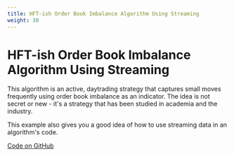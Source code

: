 ```yaml
---
title: HFT-ish Order Book Imbalance Algorithm Using Streaming
weight: 30
---
```


# HFT-ish Order Book Imbalance Algorithm Using Streaming

This algorithm is an active, daytrading strategy that captures small moves frequently using
order book imbalance as an indicator. The idea is not secret or new - it's a strategy that has
been studied in academia and the industry.

This example also gives you a good idea of how to use streaming data in an algorithm's code.

[Code on GitHub](https://github.com/alpacahq/example-hftish)